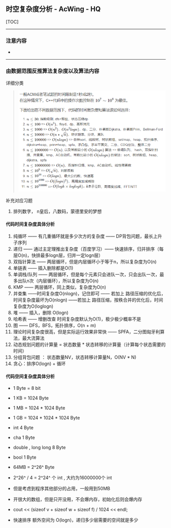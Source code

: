 ## 时空复杂度分析 - AcWing - HQ

[TOC]

----

### 注意内容

-   



----

### 由数据范围反推算法复杂度以及算法内容

详细分类

> ![image-20211102094315412](assets/image-20211102094315412.png)

补充对应习题

1. 排列数字， n皇后，八数码，蒙德里安的梦想





#### 代码时间复杂度具体分析

1. 纯循环 —— 有几重循环就是多少次方的复杂度 —— DP背包问题，最长上升子序列
2. 递归 —— 通过主定理推出复杂度（百度学习）—— 快速排序，归并排序（每层O(n)，快排最多logn层，归并一定logn层）
3. 双指针算法 —— 两层循环，但是内层循环小于等于n，所以复杂度为O(n)
4. 单链表 —— 插入删除都是O(1)
5. 单调栈/队列 —— 两层循环，但是每个元素只会进队一次，只会出队一次，最多出队n次（内层循环），所以复杂度为O(n)
6. KMP —— 两层循环，同上类似，复杂度为O(n)
7. 并查集 ——时间复杂度O(nlogn)，记住即可 —— 若加上 路径压缩的优化后，时间复杂度最坏为O(nlogn)  ——若加上 路径压缩，按秩合并的优化后，时间复杂度为O(loglogn) 
8. 堆 —— 插入，删除 O(logn)
9. 哈希表 —— 增删改查 时间复杂度默认为O(1)，极少极少概率不是
10. 图 —— DFS，BFS，拓扑排序，O(n + m)
11. 理论时间复杂度很高，但是实际运行效果非常快 —— SPFA，二分图匈牙利算法，最大流算法
12. 动态规划问题的计算量 = 状态数量 * 状态转移的计算量（计算每个状态需要的时间）
13. 分组背包问题 ： 状态数量NV，状态转移计算量N，O(NV * N)
14. 贪心：排序O(logn)  +  循环





#### 代码空间复杂度具体分析

- 1 Byte = 8 bit
- 1 KB = 1024 Byte
- 1 MB = 1024 * 1024 Byte
- 1 GB = 1024 * 1024 * 1024 Byte



- int 4 Byte
- cha 1 Byte
- double , long long 8 Byte
- bool 1 Byte



- 64MB = 2^26^ Byte
- 2^26^ / 4 = 2^24^ 个 int  ,   大约为16000000个 int
- 但是考虑到程序其他部分的占用，一般用到50MB



- 开很大的数组，但是只开没用，不会爆内存，初始化后则会爆内存

- cout << (sizeof v + sizeof w + sizeof f) / 1024  << endl;
- 快速排序  额外空间为 O(logn)，递归多少层需要的空间就是多少



















